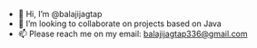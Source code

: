 - 👋 Hi, I’m @balajijagtap
- 💞️ I’m looking to collaborate on projects based on Java
- 📫 Please reach me on my email: balajijagtap336@gmail.com

<!---
balajijagtap/balajijagtap is a ✨ special ✨ repository because its `README.md` (this file) appears on your GitHub profile.
You can click the Preview link to take a look at your changes.
--->
